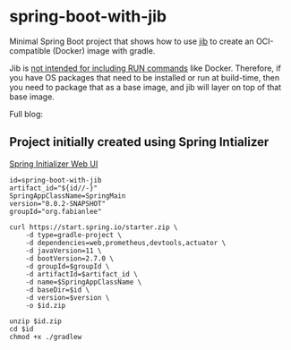 # spring-boot-with-jib

Minimal Spring Boot project that shows how to use [jib](https://github.com/GoogleContainerTools/jib/tree/master/jib-maven-plugin#container-object) to create an OCI-compatible (Docker) image with gradle.

Jib is [not intended for including RUN commands](https://github.com/GoogleContainerTools/jib/blob/master/docs/faq.md#i-need-to-run-commands-like-apt-get)  like Docker.  Therefore, if you have OS packages that need to be installed or run at build-time, then you need to package that as a base image, and jib will layer on top of that base image.


Full blog: 

## Project initially created using Spring Intializer

[Spring Initializer Web UI](https://start.spring.io/)

```
id=spring-boot-with-jib
artifact_id="${id//-}"
SpringAppClassName=SpringMain
version="0.0.2-SNAPSHOT"
groupId="org.fabianlee"

curl https://start.spring.io/starter.zip \
    -d type=gradle-project \
    -d dependencies=web,prometheus,devtools,actuator \
    -d javaVersion=11 \
    -d bootVersion=2.7.0 \
    -d groupId=$groupId \
    -d artifactId=$artifact_id \
    -d name=$SpringAppClassName \
    -d baseDir=$id \
    -d version=$version \
    -o $id.zip

unzip $id.zip
cd $id
chmod +x ./gradlew
```


